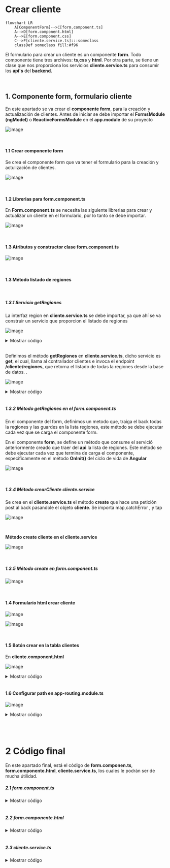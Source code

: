 # Crear cliente


```mermaid
flowchart LR
    A[ComponentForm]-->C[form.component.ts]
    A-->D[form.component.html]
    A-->E[form.component.css]
    C-->F[cliente.service.ts]:::someclass
    classDef someclass fill:#f96  

```

El formulario para crear un cliente es un componente **form**. Todo componente tiene tres archivos: **ts**,**css** y **html**. Por otra parte, se tiene un clase que nos proporciona los servicios **cliente.service.ts** para consumir los **api's** del **backend**.

<br>

## 1. Componente form, formulario cliente

En este apartado se va crear el **componente form**, para la creación y actualización de clientes. Antes de iniciar se debe importar el **FormsModule (ngModel)** o **ReactiveFormsModule** en el **app.module** de su proyecto

![image](https://user-images.githubusercontent.com/31961588/167023791-455618b3-a761-41dc-9cda-badf03dd532d.png)

<br>

#### 1.1 Crear componente form

Se crea el componente form que va tener el formulario para la creación y actulización de clientes.

![image](https://user-images.githubusercontent.com/31961588/166971616-971546c2-3023-4f2e-9680-408f3b9f85fa.png)

<br>

#### 1.2 Librerias para form.component.ts 

En **Form.component.ts** se necesita las siguiente librerias para crear y actualizar un cliente en el formulario, por lo tanto se debe importar.

![image](https://user-images.githubusercontent.com/31961588/166972576-48537fa7-88e4-4c00-a329-e6c1918f8fa7.png)

<br>

#### 1.3 Atributos y constructor clase form.component.ts

![image](https://user-images.githubusercontent.com/31961588/166973780-cc4c8a6e-a679-4a94-ab6d-65098cd3847d.png)

<br>

#### 1.3 Método listado de regiones 

<br>

##### 1.3.1 Servicio getRegiones 

La interfaz region en **cliente.service.ts** se debe importar, ya que ahí se va construir un servicio que proporcion el listado de regiones

![image](https://user-images.githubusercontent.com/31961588/166974654-6ae4b98b-f6bb-4df0-a4a6-f863616df33b.png)


<details><summary>Mostrar código</summary>
<p>
  
```typescript
import { Region } from './region';

```
</p>
</details>

<br>

Definimos el método **getRegiones** en  **cliente.service.ts**, dicho servicio es **get**, el cual, llama al contrallador clientes e invoca el endpoint **/cliente/regiones**, que retorna el listado de todas la regiones desde la base de datos. . 

![image](https://user-images.githubusercontent.com/31961588/166975145-b758168a-1ab7-4d97-8605-571fdf74c53d.png)


<details><summary>Mostrar código</summary>
<p>

```typeScript
  getRegiones(): Observable<Region[]> {
    return this.http.get<Region[]>(this.urlApi + '/clientes/regiones');
  }
```


</p>
</details>

<br>


##### 1.3.2 Método getRegiones en el form.component.ts

En el componente del form, definimos un metodo que, traiga el back todas la regiones y las guardes en la lista regiones, este método se debe ejecutar cada vez 
que se carga el componente form.

En el componente **form**, se define un método que consume el servició anteriormente creado que traer del **api** la lista de regiones. Este método se debe ejecutar cada vez que termina de carga el componente, especificamente en el método **OnInit()** del ciclo de vida de **Angular**

![image](https://user-images.githubusercontent.com/31961588/166976252-7518cc50-d197-4400-b7eb-9036c10bee4a.png)

<br>

##### 1.3.4 Método crearCliente  cliente.service 

Se crea en el **cliente.service.ts** el método **create** que hace una petición post al back pasandole el objeto **cliente**. Se importa map,catchError , y tap


![image](https://user-images.githubusercontent.com/31961588/166978585-50de134c-4fb8-49e2-9bfe-f7f428572b9c.png)

<br>

**Método create cliente en el cliente.service** 

![image](https://user-images.githubusercontent.com/31961588/166979219-d41c5495-cdfe-4b10-b99c-12812c817aae.png)

<br>

##### 1.3.5 Método create en form.component.ts

![image](https://user-images.githubusercontent.com/31961588/167016136-4d7b99b1-affb-4e73-aad2-4f1924eb5927.png)

<br>

#### 1.4 Formulario html crear cliente

![image](https://user-images.githubusercontent.com/31961588/167025560-27827ddb-5b64-4681-812d-8bb84c57cf08.png)

![image](https://user-images.githubusercontent.com/31961588/167052942-3d66395e-1e76-4be4-9792-e897fe9f8bb0.png)

<br>

#### 1.5 Botón crear en la tabla clientes

En **cliente.component.html**

![image](https://user-images.githubusercontent.com/31961588/167031005-12cb0976-821b-4857-949d-1bb793e0aeea.png)

<details><summary>Mostrar código</summary>
<p>

```Html
 <div class="my-2 text-left">
         <button type="button" routerLink='/clientes/form' class="btn btn-success">Crear</button>       
      </div>
```
<br>
</p>

</details>

<br>

#### 1.6 Configurar path en **app-routing.module.ts**

![image](https://user-images.githubusercontent.com/31961588/167031216-63895837-e2fb-4e9c-8e6f-200f87446a42.png)

<details><summary>Mostrar código</summary>
<p>

```TypeScript
import { NgModule } from '@angular/core';
import { RouterModule, Routes } from '@angular/router';
import { ClienteComponent } from './Cliente/cliente.component';
import { FormComponent } from './Cliente/form.component';

const routes: Routes = [ 
   { path: 'clientes', component: ClienteComponent },
   { path: 'clientes/form', component: FormComponent }
   ];

@NgModule({
  imports: [RouterModule.forRoot(routes)],
  exports: [RouterModule]
})
export class AppRoutingModule { }
```
</p>
</details>

<br>
<br>
<br>

# 2 Código final

En este apartado final, está el código de **form.componen.ts**, **form.componente.html**, **cliente.service.ts**, los cuales le podrán ser de mucha útilidad.

##### 2.1 form.component.ts

<details><summary>Mostrar código</summary>
<p>

```typeScript

import { Component, OnInit } from '@angular/core';
import { Cliente } from 'src/app/Cliente/cliente';
import { Region }  from 'src/app/Cliente/region';
import { ClienteService} from 'src/app/Cliente/cliente.service';
import { Router, ActivatedRoute } from '@angular/router';

@Component({
  selector: 'app-form',
  templateUrl: './form.component.html',
  styleUrls: ['./form.component.css']
})
export class FormComponent implements OnInit {

  titulo: string="Crear Cliente";
  
  cliente: Cliente={};
  regiones: Region[]=[];  
  errores: string[]=[];

  constructor(private clienteService: ClienteService,
              private router: Router,
              private activatedRouter: ActivatedRoute) { }

  ngOnInit(): void {
    this.getRegiones();
  }

  getRegiones(): void{
    this.clienteService.getRegiones().subscribe(respuesta=>{
      this.regiones=respuesta;
    }
    )
  }

  create(): void{
    this.clienteService.create(this.cliente).subscribe({
       next: (cliente: Cliente)=>{
          this.router.navigate(['/clientes']);          
       },
       error: (err)=>{
        this.errores = err.error.errors as string[];
        console.error('Código del error desde el backend: ' + err.status);
        console.error(err.error.errors);  
       } 
    });    
  }
  compararRegion(o1: Region, o2: Region): boolean {
    if (o1 === undefined && o2 === undefined) {
      return true;
    }
    return o1 === null || o2 === null || o1 === undefined || o2 === undefined ? false : o1.id === o2.id;
  }
}

```



</p>
</details>


<br>

#####  2.2 form.componente.html

<details><summary>Mostrar código</summary>
<p>
  
```html
<ul class="alert alert-danger" *ngIf="errores.length > 0">
    <li *ngFor="let err of errores">
      {{ err }}
    </li>
  </ul>
  <div class="card bg-dark text-white my-2"   style="width: 50%; margin: auto auto;"> 
     <div class="card-header">{{titulo}}</div>
     <div class="card-body">
      <form #clienteForm="ngForm">
        <div class="form-group row">
          <label for="nombre" class="col-form-label colm-sm-2">Nombre</label>
           <div class="col-sm-6">            
               <input type="text" class="form-control" [(ngModel)]="cliente.nombre" id="nombre" name="nombre" style="display:inline; width:300px;" required>
            </div>
        </div>
        <div class="form-group row">
          <label for="apellido" class="col-form-label colm-sm-2">Apellido</label>
           <div class="col-sm-6"> 
             <input type="text" class="form-control" [(ngModel)]="cliente.apellido" name="apellido" style="display:inline; width:300px;" required>            
           </div>
        </div>     
        <div class="form-group row">
          <label for="email" class="col-form-label colm-sm-2">Email</label>
           <div class="col-sm-6">            
            <input type="email" class="form-control" [(ngModel)]="cliente.email" name="email" style="display:inline; width:300px;" required>          
           </div>
        </div>
        <div class="form-group row">
          <label for="createAt" class="col-form-label colm-sm-2">Fecha</label>
           <div class="col-sm-6">            
               <input type="date" class="form-control" [(ngModel)]="cliente.createAt" name="createAt" style="display:inline; width:300px;">
           </div>
        </div>
  
        <div class="form-group row">
          <label for="region" class="col-form-label colm-sm-2">Región</label>
           <div class="col-sm-6">            
               <select [compareWith]="compararRegion" class="form-control" [(ngModel)]="cliente.region" name="region" style="width: 300px;">
                 <option [ngValue]="undefined">---Seleccionar una región----</option>
                 <option *ngFor="let region of regiones" [ngValue]="region">{{region.nombre}}</option>              
               </select>
           </div>
        </div>
       
        
        <div class="form-group my-3 row">
          <div class="col-sm-6">
            <button class="btn btn-primary " role="button" (click)='create()' [disabled]="!clienteForm.form.valid">Crear</button>
            <button class="btn btn-danger m-2"  role="button" routerLink='/clientes'>Cancelar</button>
          </div>
        </div>
      </form>
  
     </div>  
  </div>

```
</p>
</details>

<br>

##### 2.3 cliente.service.ts

<details><summary>Mostrar código</summary>
<p>


```typeScript
import { Injectable } from '@angular/core';
import { HttpClient, HttpRequest, HttpEvent,HttpHeaders } from '@angular/common/http';
import { environment } from 'src/environments/environment';
import { Observable, throwError } from 'rxjs';
import { map, catchError, tap } from 'rxjs/operators';
import { Cliente } from './cliente';
import { Region } from './region'

@Injectable({
  providedIn: 'root'
})
export class ClienteService {

  private urlApi: string ="";

  constructor(private http: HttpClient){
     this.urlApi = environment.apiUrl+'/api';
   }

  getClientes(): Observable<Cliente[]> {
    return this.http.get<Cliente[]>(this.urlApi + '/clientes');
  }

  getRegiones(): Observable<Region[]> {
    return this.http.get<Region[]>(this.urlApi + '/clientes/regiones');
  }

  create(cliente: Cliente): Observable<Cliente>{
    return this.http.post<Cliente>(`${this.urlApi}/clientes`, cliente).pipe(
       map((response: any)=> response.cliente as Cliente),
       catchError(e=>{
         if(e.status==400){
           return throwError(()=>e);
         }
         if(e.errors.mensaje){
           console.log(e.errors.mensaje);
         } 
         return throwError(()=>e);
       })
    );
  }

}

```
</p>
</details>
